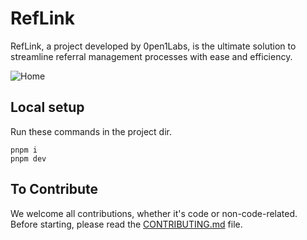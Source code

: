 # RefLink

RefLink, a project developed by 0pen1Labs, is the ultimate solution to streamline referral management processes with ease and efficiency. 

![Home](https://github.com/0pen1Labs/RefLink/blob/main/assets/Main%20Page.png)

## Local setup
Run these commands in the project dir.
```
pnpm i
pnpm dev
```

## To Contribute
We welcome all contributions, whether it's code or non-code-related. Before starting, please read the [CONTRIBUTING.md](CONTRIBUTING.md) file.
